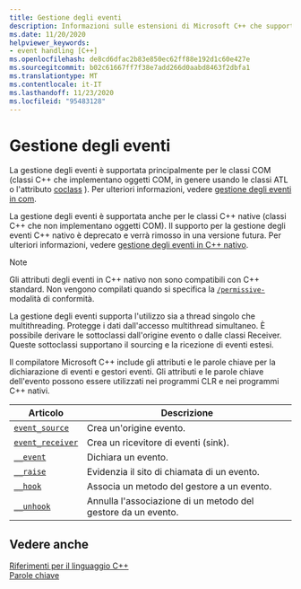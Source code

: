 ```yaml
---
title: Gestione degli eventi
description: Informazioni sulle estensioni di Microsoft C++ che supportano la gestione di eventi COM e native.
ms.date: 11/20/2020
helpviewer_keywords:
- event handling [C++]
ms.openlocfilehash: de8cd6dfac2b83e850ec62ff88e192d1c60e427e
ms.sourcegitcommit: b02c61667ff7f38e7add266d0aabd8463f2dbfa1
ms.translationtype: MT
ms.contentlocale: it-IT
ms.lasthandoff: 11/23/2020
ms.locfileid: "95483128"
---
```

# <a name="event-handling"></a>Gestione degli eventi

La gestione degli eventi è supportata principalmente per le classi COM (classi C++ che implementano oggetti COM, in genere usando le classi ATL o l'attributo [coclass](../windows/attributes/coclass.md) ). Per ulteriori informazioni, vedere [gestione degli eventi in com](../cpp/event-handling-in-com.md).

La gestione degli eventi è supportata anche per le classi C++ native (classi C++ che non implementano oggetti COM). Il supporto per la gestione degli eventi C++ nativo è deprecato e verrà rimosso in una versione futura. Per ulteriori informazioni, vedere [gestione degli eventi in C++ nativo](../cpp/event-handling-in-native-cpp.md).

> [!NOTE]
> Gli attributi degli eventi in C++ nativo non sono compatibili con C++ standard. Non vengono compilati quando si specifica la [`/permissive-`](../build/reference/permissive-standards-conformance.md) modalità di conformità.

La gestione degli eventi supporta l'utilizzo sia a thread singolo che multithreading. Protegge i dati dall'accesso multithread simultaneo. È possibile derivare le sottoclassi dall'origine evento o dalle classi Receiver. Queste sottoclassi supportano il sourcing e la ricezione di eventi estesi.

Il compilatore Microsoft C++ include gli attributi e le parole chiave per la dichiarazione di eventi e gestori eventi. Gli attributi e le parole chiave dell'evento possono essere utilizzati nei programmi CLR e nei programmi C++ nativi.

| Articolo | Descrizione |
|--|--|
| [`event_source`](../windows/attributes/event-source.md) | Crea un'origine evento. |
| [`event_receiver`](../windows/attributes/event-receiver.md) | Crea un ricevitore di eventi (sink). |
| [`__event`](../cpp/event.md) | Dichiara un evento. |
| [`__raise`](../cpp/raise.md) | Evidenzia il sito di chiamata di un evento. |
| [`__hook`](../cpp/hook.md) | Associa un metodo del gestore a un evento. |
| [`__unhook`](../cpp/unhook.md) | Annulla l'associazione di un metodo del gestore da un evento. |

## <a name="see-also"></a>Vedere anche

[Riferimenti per il linguaggio C++](../cpp/cpp-language-reference.md)\
[Parole chiave](../cpp/keywords-cpp.md)
